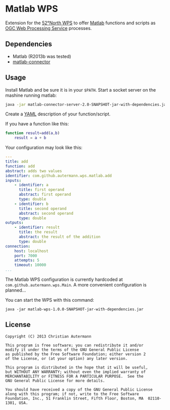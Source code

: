 # Matlab WPS

Extension for the [52°North WPS](https://github.com/52North/WPS) to offer [Matlab](http://www.mathworks.de/products/matlab/) functions and scripts as [OGC Web Processing Service](http://www.opengeospatial.org/standards/wps) processes.

## Dependencies

* Matlab (R2013b was tested)
* [matlab-connector](https://github.com/autermann/matlab-connector)

## Usage

Install Matlab and be sure it is in your `$PATH`. Start a socket server on the mashine running matlab:

```sh
java -jar matlab-connector-server-2.0-SNAPSHOT-jar-with-dependencies.jar -b /path/to/the/script/file
```


Create a [YAML](http://de.wikipedia.org/wiki/YAML) description of your function/script.

If you have a function like this:
```matlab
function result=add(a,b)
    result = a + b
```

Your configuration may look like this:

```yaml
---
title: add
function: add
abstract: adds two values
identifier: com.github.autermann.wps.matlab.add
inputs:
    - identifier: a
      title: first operand
      abstract: first operand
      type: double
    - identifier: b
      title: second operand
      abstract: second operand
      type: double
outputs:
    - identifier: result
      title: the result
      abstract: the result of the addition
      type: double
connection:
    host: localhost
    port: 7000
    attempts: 5
    timeout: 10000
...
```

The Matlab WPS configuration is currently hardcoded at `com.github.autermann.wps.Main`. A more convenient configuration is planned…

You can start the WPS with this command:
```
java -jar matlab-wps-1.0.0-SNAPSHOT-jar-with-dependencies.jar
```



## License
```
Copyright (C) 2013 Christian Autermann

This program is free software; you can redistribute it and/or
modify it under the terms of the GNU General Public License
as published by the Free Software Foundation; either version 2
of the License, or (at your option) any later version.

This program is distributed in the hope that it will be useful,
but WITHOUT ANY WARRANTY; without even the implied warranty of
MERCHANTABILITY or FITNESS FOR A PARTICULAR PURPOSE.  See the
GNU General Public License for more details.

You should have received a copy of the GNU General Public License
along with this program; if not, write to the Free Software
Foundation, Inc., 51 Franklin Street, Fifth Floor, Boston, MA  02110-1301, USA.
```